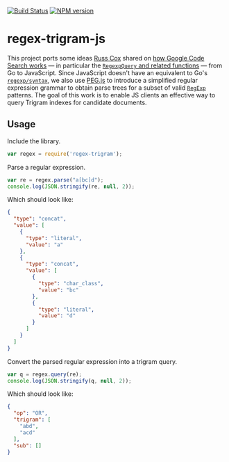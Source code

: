 [![Build Status](https://travis-ci.org/bfulton/regex-trigram-js.svg)](https://travis-ci.org/bfulton/regex-trigram-js)
[![NPM version](https://badge.fury.io/js/regex-trigram.svg)](http://badge.fury.io/js/regex-trigram)

regex-trigram-js
================

This project ports some ideas [Russ Cox](http://swtch.com/~rsc/) shared on
[how Google Code Search works](http://swtch.com/~rsc/regexp/regexp4.html) — in
particular the [`RegexpQuery` and related functions](https://code.google.com/p/codesearch/source/browse/index/regexp.go) —
from Go to JavaScript. Since JavaScript doesn't have an equivalent to Go's [`regexp/syntax`](http://golang.org/pkg/regexp/syntax/),
we also use [PEG.js](http://pegjs.majda.cz/) to introduce a simplified regular
expression grammar to obtain parse trees for a subset of valid [`RegExp`](https://developer.mozilla.org/en-US/docs/Web/JavaScript/Reference/Global_Objects/RegExp)
patterns. The goal of this work is to enable JS clients an effective way to
query Trigram indexes for candidate documents.

Usage
-----

Include the library.

```javascript
var regex = require('regex-trigram');
```

Parse a regular expression.

```javascript
var re = regex.parse("a[bc]d");
console.log(JSON.stringify(re, null, 2));
```

Which should look like:

```json
{
  "type": "concat",
  "value": [
    {
      "type": "literal",
      "value": "a"
    },
    {
      "type": "concat",
      "value": [
        {
          "type": "char_class",
          "value": "bc"
        },
        {
          "type": "literal",
          "value": "d"
        }
      ]
    }
  ]
}
```

Convert the parsed regular expression into a trigram query.

```javascript
var q = regex.query(re);
console.log(JSON.stringify(q, null, 2));
```

Which should look like:

```json
{
  "op": "OR",
  "trigram": [
    "abd",
    "acd"
  ],
  "sub": []
}
```

